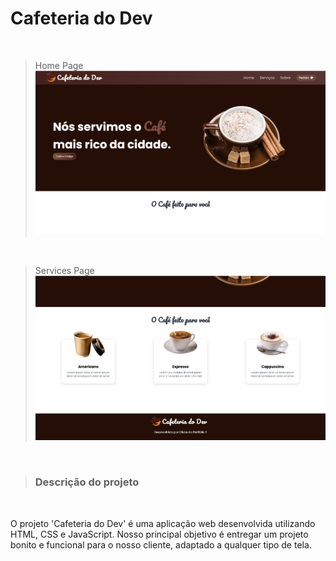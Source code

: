 <h1>Cafeteria do Dev</h1>
<br>

> Home Page
> <br> <img src="./img/homePage.png" alt="image-home">

<br>

> Services Page
> <br> <img src="./img/servicePage.png" alt="image-service">

<br>

> <h3>Descrição do projeto</h3>

<br>

O projeto 'Cafeteria do Dev' é uma aplicação web desenvolvida utilizando HTML, CSS e JavaScript. Nosso principal objetivo é entregar um projeto bonito e funcional para o nosso cliente, adaptado a qualquer tipo de tela.


